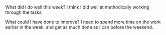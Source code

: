 What did I do well this week?
I think I did well at methodically working through the tasks.

What could I have done to improve?
I need to spend more time on the work earlier in the week, and get as much done as I can before the weekend.
